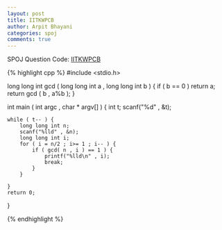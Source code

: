 ```yaml
---
layout: post
title: IITKWPCB
author: Arpit Bhayani
categories: spoj
comments: true
---
```


SPOJ Question Code: [IITKWPCB](http://www.spoj.com/problems/IITKWPCB/)

{% highlight cpp %}
#include <stdio.h>

long long int gcd ( long long int a , long long int b ) {
	if ( b == 0 )
		return a;
	return gcd ( b , a%b );
}

int main ( int argc , char * argv[] ) {
	int t;
	scanf("%d" , &t);

	while ( t-- ) {
		long long int n;
		scanf("%lld" , &n);
		long long int i;
		for ( i = n/2 ; i>= 1 ; i-- ) {
			if ( gcd( n , i ) == 1 ) {
				printf("%lld\n" , i);
				break;
			}
		}

	}
	return 0;
}

{% endhighlight %}